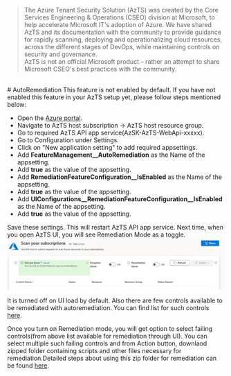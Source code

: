 > The Azure Tenant Security Solution (AzTS) was created by the Core Services Engineering & Operations (CSEO) division at Microsoft, to help accelerate Microsoft IT's adoption of Azure. We have shared AzTS and its documentation with the community to provide guidance for rapidly scanning, deploying and operationalizing cloud resources, across the different stages of DevOps, while maintaining controls on security and governance.
<br>AzTS is not an official Microsoft product – rather an attempt to share Microsoft CSEO's best practices with the community.
<br>
# AutoRemediation
This feature is not enabled by default. If you have not enabled this feature in your AzTS setup yet, please follow steps mentioned below:

- Open the [Azure portal](https://portal.azure.com/).
- Navigate to AzTS host subscription -> AzTS host resource group.
- Go to required AzTS API app service(AzSK-AzTS-WebApi-xxxxx).
- Go to Configuration under Settings.
- Click on "New application setting" to add required appsettings.
- Add **FeatureManagement__AutoRemediation** as the Name of the appsetting.
- Add **true** as the value of the appsetting.
- Add **RemediationFeatureConfiguration__IsEnabled** as the Name of the appsetting.
- Add **true** as the value of the appsetting.
- Add **UIConfigurations__RemediationFeatureConfiguration__IsEnabled** as the Name of the appsetting.
- Add **true** as the value of the appsetting.

Save these settings. This will restart AzTS API app service. 
Next time, when you open AzTS UI, you will see Remediation Mode as a toggle.
![RemdiationMode](../Images/04_Autoremdiation_RemediationMode.png)

It is turned off on UI load by default. Also there are few controls available to be remediated with autoremediation. You can find list for such controls [here](../Scripts/RemediationScripts/ControlsEligibleForRemediationThroughUI.md).

Once you turn on Remediation mode, you will get option to select failing controls(from above list available for remediation through UI). You can select multiple such failing controls and from Action button, downlaod zipped folder containing scripts and other files necessary for remediation.Detailed steps about using this zip folder for remediation can be found [here](../Scripts/RemediationScripts/Instructions.pdf).

